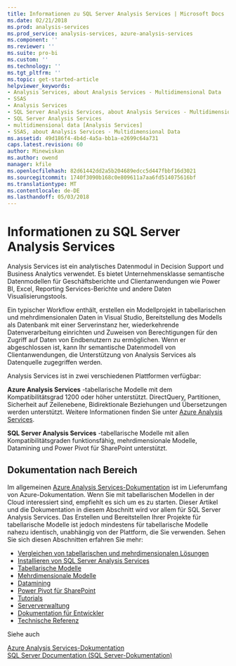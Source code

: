```yaml
---
title: Informationen zu SQL Server Analysis Services | Microsoft Docs
ms.date: 02/21/2018
ms.prod: analysis-services
ms.prod_service: analysis-services, azure-analysis-services
ms.component: ''
ms.reviewer: ''
ms.suite: pro-bi
ms.custom: ''
ms.technology: ''
ms.tgt_pltfrm: ''
ms.topic: get-started-article
helpviewer_keywords:
- Analysis Services, about Analysis Services - Multidimensional Data
- SSAS
- Analysis Services
- SQL Server Analysis Services, about Analysis Services - Multidimensional Data
- SQL Server Analysis Services
- multidimensional data [Analysis Services]
- SSAS, about Analysis Services - Multidimensional Data
ms.assetid: 49d186f4-4b4d-4a5a-bb1a-e2699c64a731
caps.latest.revision: 60
author: Minewiskan
ms.author: owend
manager: kfile
ms.openlocfilehash: 82d61442dd2a5b204689edcc5d447fbbf16d3021
ms.sourcegitcommit: 1740f3090b168c0e809611a7aa6fd514075616bf
ms.translationtype: MT
ms.contentlocale: de-DE
ms.lasthandoff: 05/03/2018
---
```

# <a name="about-sql-server-analysis-services"></a>Informationen zu SQL Server Analysis Services

Analysis Services ist ein analytisches Datenmodul in Decision Support und Business Analytics verwendet. Es bietet Unternehmensklasse semantische Datenmodellen für Geschäftsberichte und Clientanwendungen wie Power BI, Excel, Reporting Services-Berichte und andere Daten Visualisierungstools.  

Ein typischer Workflow enthält, erstellen ein Modellprojekt in tabellarischen und mehrdimensionalen Daten in Visual Studio, Bereitstellung des Modells als Datenbank mit einer Serverinstanz her, wiederkehrende Datenverarbeitung einrichten und Zuweisen von Berechtigungen für den Zugriff auf Daten von Endbenutzern zu ermöglichen. Wenn er abgeschlossen ist, kann Ihr semantische Datenmodell von Clientanwendungen, die Unterstützung von Analysis Services als Datenquelle zugegriffen werden.  

Analysis Services ist in zwei verschiedenen Plattformen verfügbar: 

**Azure Analysis Services** -tabellarische Modelle mit dem Kompatibilitätsgrad 1200 oder höher unterstützt. DirectQuery, Partitionen, Sicherheit auf Zeilenebene, Bidirektionale Beziehungen und Übersetzungen werden unterstützt. Weitere Informationen finden Sie unter [Azure Analysis Services](https://docs.microsoft.com/azure/analysis-services/).

**SQL Server Analysis Services** -tabellarische Modelle mit allen Kompatibilitätsgraden funktionsfähig, mehrdimensionale Modelle, Datamining und Power Pivot für SharePoint unterstützt.
 
 ## <a name="documentation-by-area"></a>Dokumentation nach Bereich  
Im allgemeinen [Azure Analysis Services-Dokumentation](https://docs.microsoft.com/azure/analysis-services/) ist im Lieferumfang von Azure-Dokumentation. Wenn Sie mit tabellarischen Modellen in der Cloud interessiert sind, empfiehlt es sich um es zu starten. Dieser Artikel und die Dokumentation in diesem Abschnitt wird vor allem für SQL Server Analysis Services. Das Erstellen und Bereitstellen Ihrer Projekte für tabellarische Modelle ist jedoch mindestens für tabellarische Modelle nahezu identisch, unabhängig von der Plattform, die Sie verwenden. Sehen Sie sich diesen Abschnitten erfahren Sie mehr:

   
*  [Vergleichen von tabellarischen und mehrdimensionalen Lösungen](../analysis-services/comparing-tabular-and-multidimensional-solutions-ssas.md)   
*  [Installieren von SQL Server Analysis Services](../analysis-services/instances/install-windows/install-analysis-services.md)
*  [Tabellarische Modelle](../analysis-services/tabular-models/tabular-models-ssas.md)  
*  [Mehrdimensionale Modelle](../analysis-services/multidimensional-models/multidimensional-models-ssas.md)  
*  [Datamining](../analysis-services/data-mining/data-mining-ssas.md)  
*  [Power Pivot für SharePoint](../analysis-services/power-pivot-sharepoint/power-pivot-for-sharepoint-ssas.md)  
*  [Tutorials](../analysis-services/analysis-services-tutorials-ssas.md)   
*  [Serververwaltung](../analysis-services/instances/analysis-services-instance-management.md)    
*  [Dokumentation für Entwickler](https://msdn.microsoft.com/library/bb500153(SQL.130).aspx)  
*  [Technische Referenz](../analysis-services/powershell/technical-reference-ssas.md)

Siehe auch

[Azure Analysis Services-Dokumentation](https://docs.microsoft.com/azure/analysis-services/)   
[SQL Server Documentation (SQL Server-Dokumentation)](../sql-server/sql-server-technical-documentation.md)
